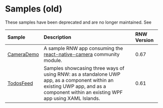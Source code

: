 # Samples (old)

These samples have been deprecated and are no longer maintained. See 

<div align="center">

| Sample | Description | RNW Version |
|:-------|:------------|:------------|
| [CameraDemo](./CameraDemo) | A sample RNW app consuming the [react-native-camera](https://github.com/react-native-camera/react-native-camera) community module. | 0.67 |
| [TodosFeed](./TodosFeed) | Samples showcasing three ways of using RNW: as a standalone UWP app, as a component within an existing UWP app, and as a component within an existing WPF app using XAML Islands. | 0.61 |


</div>
